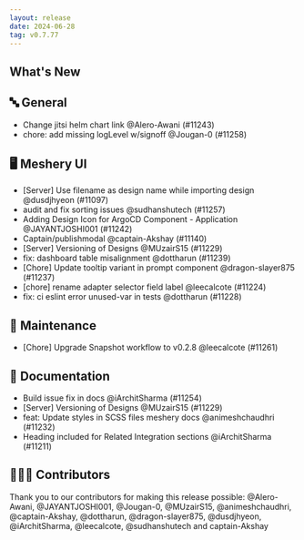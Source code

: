 ```yaml
---
layout: release
date: 2024-06-28
tag: v0.7.77
---
```


## What's New
## 🔤 General
- Change jitsi helm chart link @Alero-Awani (#11243)
- chore: add missing logLevel w/signoff @Jougan-0 (#11258)

## 🖥 Meshery UI

- [Server] Use filename as design name while importing design @dusdjhyeon (#11097)
- audit and fix sorting issues @sudhanshutech (#11257)
-  Adding Design Icon for ArgoCD Component - Application @JAYANTJOSHI001 (#11242)
- Captain/publishmodal @captain-Akshay (#11140)
- [Server] Versioning of Designs @MUzairS15 (#11229)
- fix: dashboard table misalignment @dottharun (#11239)
- [Chore] Update tooltip variant in prompt component @dragon-slayer875 (#11237)
- [chore] rename adapter selector field label @leecalcote (#11224)
- fix: ci eslint error unused-var in tests @dottharun (#11228)

## 🧰 Maintenance

- [Chore] Upgrade Snapshot workflow to v0.2.8 @leecalcote (#11261)

## 📖 Documentation

- Build issue fix in docs @iArchitSharma (#11254)
- [Server] Versioning of Designs @MUzairS15 (#11229)
- feat: Update styles in SCSS files meshery docs @animeshchaudhri (#11232)
- Heading included for Related Integration sections @iArchitSharma (#11211)

## 👨🏽‍💻 Contributors

Thank you to our contributors for making this release possible:
@Alero-Awani, @JAYANTJOSHI001, @Jougan-0, @MUzairS15, @animeshchaudhri, @captain-Akshay, @dottharun, @dragon-slayer875, @dusdjhyeon, @iArchitSharma, @leecalcote, @sudhanshutech and captain-Akshay
